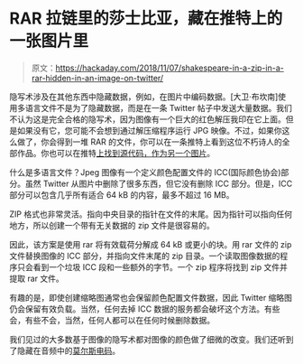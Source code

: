 # RAR 拉链里的莎士比亚，藏在推特上的一张图片里

> 原文：<https://hackaday.com/2018/11/07/shakespeare-in-a-zip-in-a-rar-hidden-in-an-image-on-twitter/>

隐写术涉及在其他东西中隐藏数据，例如，在图片中编码数据。[大卫·布坎南]使用多语言文件不是为了隐藏数据，而是在一条 Twitter 帖子中发送大量数据。我们不认为这是完全合格的隐写术，因为图像有一个巨大的红色解压我印在它上面。但是如果没有它，您可能不会想到通过解压缩程序运行 JPG 映像。不过，如果你这么做了，你会得到一堆 RAR 的文件，你可以在一条推特上看到这位不朽诗人的全部作品。你也可以在推特[上找到源代码，作为另一个图片](https://twitter.com/David3141593/status/1057609354403287040)。

什么是多语言文件？Jpeg 图像有一个定义颜色配置文件的 ICC(国际颜色协会)部分。虽然 Twitter 从图片中删除了很多东西，但它没有删除 ICC 部分。但是，ICC 部分可以包含几乎所有适合 64 kB 的内容，最多不超过 16 MB。

ZIP 格式也非常灵活。指向中央目录的指针在文件的末尾。因为指针可以指向任何地方，所以创建一个带有无关数据的 zip 文件是很容易的。

因此，该方案是使用 rar 将有效载荷分解成 64 kB 或更小的块。用 rar 文件的 zip 文件替换图像的 ICC 部分，并指向文件末尾的 zip 目录。一个读取图像数据的程序只会看到一个垃圾 ICC 段和一些额外的字节。一个 zip 程序将找到 zip 文件并提取 rar 文件。

有趣的是，即使创建缩略图通常也会保留颜色配置文件数据，因此 Twitter 缩略图仍会保留有效负载。当然，任何去掉 ICC 数据的服务都会破坏这个方法。有些会，有些不会，当然，任何人都可以在任何时候删除数据。

我们见过的大多数基于图像的隐写术都对图像的颜色做了细微的改变。我们还听到了隐藏在音频中的[莫尔斯电码](https://hackaday.com/2018/04/13/another-reason-to-learn-morse-code-kidnapping/)。